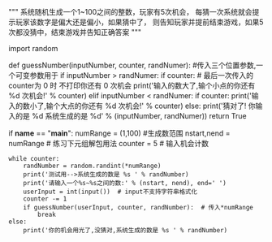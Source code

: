 """
系统随机生成一个1~100之间的整数，玩家有5次机会，
每猜一次系统就会提示玩家该数字是偏大还是偏小，如果猜中了，
则告知玩家并提前结束游戏，如果5次都没猜中，结束游戏并告知正确答案
"""

import random

def guessNumber(inputNumber, counter, randNumer):   #传入三个位置参数,一个可变参数用于
    if inputNumber > randNumer:
        if counter:  # 最后一次传入的counter为 0 时 不打印你还有 0 次机会
            print('输入的数大了,输个小点的你还有 %d 次机会!' % counter)
    elif inputNumber < randNumer:
        if counter: 
            print('输入的数小了,输个大点的你还有 %d 次机会!' % counter)
    else:
        print('猜对了! 你输入的是 %d 系统生成的是 %d' % (inputNumber, randNumer))
        return True   

if __name__ == "__main__":
    numRange = (1,100)     #生成数范围
    nstart,nend = numRange  # 练习下元组解包用法
    counter = 5   # 输入机会计数
    
    while counter:
        randNumber = random.randint(*numRange)
        print('测试用-->系统生成的数是 %s ' % randNumber)
        print('请输入一个%s~%s之间的数:' % (nstart, nend), end=' ')
        userInput = int(input())  # input不支持字符串格式化
        counter -= 1
        if guessNumber(userInput, counter, randNumber):  # 传入*numRange
            break
    else:
        print('你的机会用光了,没猜对,系统生成的数是 %s ' % randNumber)
